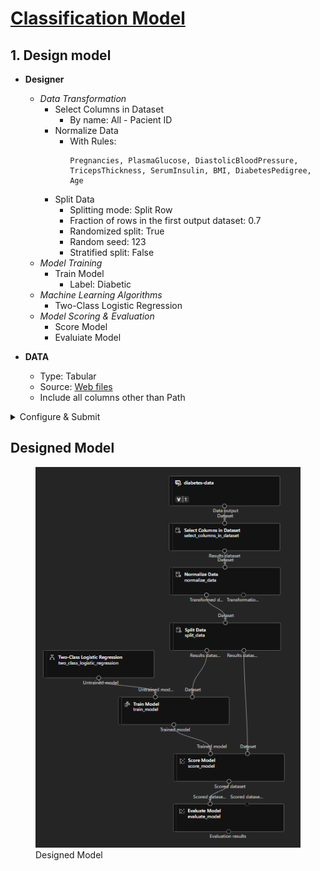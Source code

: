# [Classification Model](https://microsoftlearning.github.io/AI-900-AIFundamentals/instructions/02b-create-classification-model.html#view-the-transformed-data)
## 1. Design model

- **Designer**
  - _Data Transformation_
    - Select Columns in Dataset
      - By name: All - Pacient ID
    - Normalize Data
      - With Rules:
        ```
        Pregnancies, PlasmaGlucose, DiastolicBloodPressure, TricepsThickness, SerumInsulin, BMI, DiabetesPedigree, Age
        ``` 
    - Split Data
      - Splitting mode: Split Row
      - Fraction of rows in the first output dataset: 0.7
      - Randomized split: True
      - Random seed: 123
      - Stratified split: False
  - _Model Training_
    - Train Model
      - Label: Diabetic 
  - _Machine Learning Algorithms_
    - Two-Class Logistic Regression
  - _Model Scoring & Evaluation_
    - Score Model
    - Evaluiate Model
  
- **DATA**
  - Type: Tabular
  - Source: [Web files](https://raw.githubusercontent.com/MicrosoftLearning/AI-900-AIFundamentals.es-ES/main/data/ml/diabetes.csv)
  - Include all columns other than Path
 
<details>
<summary>
Configure & Submit
</summary>

- Create new: car-price-training
- Select compute type: Compute Cluster
- Select Azure ML compute cluster: azml-cluster (created)
</details>

## Designed Model

<figure>
  <img
  src="../Codigo-Facilito/images/classification_model.png"
  alt="Designed Model">
  <figcaption>Designed Model</figcaption>
</figure>



